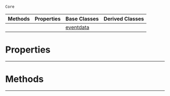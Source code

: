  `Core`

|Methods|Properties|Base Classes|Derived Classes|
|---|---|---|---|
| | |[eventdata](https://github.com/zeroengineteam/ZeroDocs/blob/master/code_reference/zilch_base_types/eventdata.markdown)| |


 #  Properties


---  
 #  Methods


---  
 

 